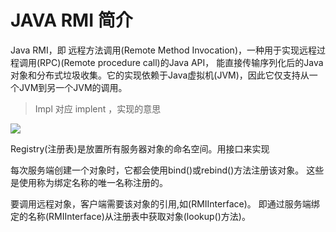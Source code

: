# JAVA RMI 简介

 Java RMI，即 远程方法调用(Remote Method Invocation)，一种用于实现远程过程调用(RPC)(Remote procedure call)的Java API， 能直接传输序列化后的Java对象和分布式垃圾收集。它的实现依赖于Java虚拟机(JVM)，因此它仅支持从一个JVM到另一个JVM的调用。


> Impl 对应 implent ，实现的意思


![](https://upload-images.jianshu.io/upload_images/12696746-f390c4f4bc0e3949.jpg)

Registry(注册表)是放置所有服务器对象的命名空间。用接口来实现

每次服务端创建一个对象时，它都会使用bind()或rebind()方法注册该对象。
这些是使用称为绑定名称的唯一名称注册的。

要调用远程对象，客户端需要该对象的引用,如(RMIInterface)。
即通过服务端绑定的名称(RMIInterface)从注册表中获取对象(lookup()方法)。

